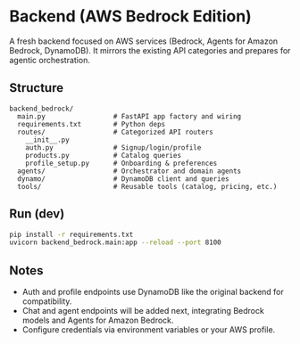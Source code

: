 # Backend (AWS Bedrock Edition)

A fresh backend focused on AWS services (Bedrock, Agents for Amazon Bedrock, DynamoDB). It mirrors the existing API categories and prepares for agentic orchestration.

## Structure

```
backend_bedrock/
  main.py                 # FastAPI app factory and wiring
  requirements.txt        # Python deps
  routes/                 # Categorized API routers
    __init__.py
    auth.py               # Signup/login/profile
    products.py           # Catalog queries
    profile_setup.py      # Onboarding & preferences
  agents/                 # Orchestrator and domain agents
  dynamo/                 # DynamoDB client and queries
  tools/                  # Reusable tools (catalog, pricing, etc.)
```

## Run (dev)

```bash
pip install -r requirements.txt
uvicorn backend_bedrock.main:app --reload --port 8100
```

## Notes
- Auth and profile endpoints use DynamoDB like the original backend for compatibility.
- Chat and agent endpoints will be added next, integrating Bedrock models and Agents for Amazon Bedrock.
- Configure credentials via environment variables or your AWS profile.
